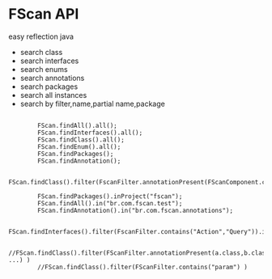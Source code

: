 # FScan API

easy reflection java 

- search class
- search interfaces
- search enums
- search annotations 
- search packages
- search all instances
- search by filter,name,partial name,package


```code

        FScan.findAll().all(); 
        FScan.findInterfaces().all();
        FScan.findClass().all();
        FScan.findEnum().all();
        FScan.findPackages();
        FScan.findAnnotation();

        FScan.findClass().filter(FscanFilter.annotationPresent(FScanComponent.class)).all();

        FScan.findPackages().inProject("fscan");
        FScan.findAll().in("br.com.fscan.test");
        FScan.findAnnotation().in("br.com.fscan.annotations");

        FScan.findInterfaces().filter(FscanFilter.contains("Action","Query")).in("br.com.fscan");

        //FScan.findClass().filter(FScanFilter.annotationPresent(a.class,b.class ...) )
        //FScan.findClass().filter(FScanFilter.contains("param") )

```